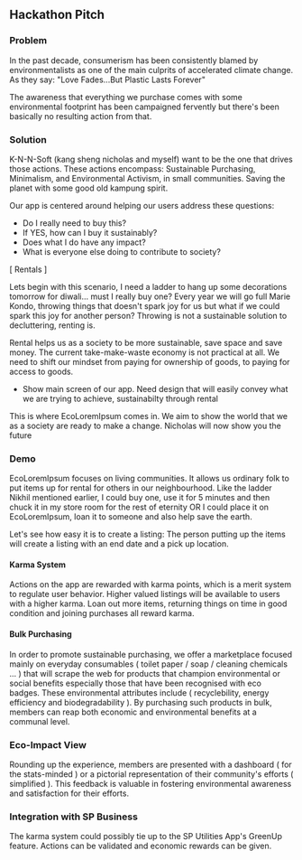 ## Hackathon Pitch 

### Problem

In the past decade, consumerism has been consistently blamed by environmentalists as one of the main culprits of accelerated climate change.
As they say: "Love Fades...But Plastic Lasts Forever"

The awareness that everything we purchase comes with some environmental footprint has been campaigned fervently but there's been basically no resulting action from that.

### Solution

K-N-N-Soft (kang sheng nicholas and myself) want to be the one that drives those actions. These actions encompass: 
Sustainable Purchasing, 
Minimalism, 
and Environmental Activism, 
in small communities. Saving the planet with some good old kampung spirit.

Our app is centered around helping our users address these questions:

- Do I really need to buy this?
- If YES, how can I buy it sustainably?
- Does what I do have any impact?
- What is everyone else doing to contribute to society?

[ Rentals ]

Lets begin with this scenario, I need a ladder to hang up some decorations tomorrow for diwali... must I really buy one? 
Every year we will go full Marie Kondo, throwing things that doesn't spark joy for us but what if we could spark this joy for another person? 
Throwing is not a sustainable solution to decluttering, renting is. 

Rental helps us as a society to be more sustainable, save space and save money. The current take-make-waste economy is not practical at all. 
We need to shift our mindset from paying for ownership of goods, to paying for access to goods.

- Show main screen of our app. Need design that will easily convey what we are trying to achieve, sustainabilty through rental

This is where EcoLoremIpsum comes in. We aim to show the world that we as a society are ready to make a change. Nicholas will now show you the future

### Demo

EcoLoremIpsum focuses on living communities. 
It allows us ordinary folk to put items up for rental for others in our neighbourhood.
Like the ladder Nikhil mentioned earlier, I could buy one, use it for 5 minutes and then chuck it in my store room for the rest of eternity
OR I could place it on EcoLoremIpsum, loan it to someone and also help save the earth.

Let's see how easy it is to create a listing:
The person putting up the items will create a listing with an end date and a pick up location. 

#### Karma System

Actions on the app are rewarded with karma points, which is a merit system to regulate user behavior. 
Higher valued listings will be available to users with a higher karma.
Loan out more items, returning things on time in good condition and joining purchases all reward karma.

#### Bulk Purchasing 

In order to promote sustainable purchasing, we offer a marketplace focused mainly on everyday consumables ( toilet paper / soap / cleaning chemicals ... ) that will scrape the web for products that champion environmental or social benefits especially those that have been recognised with eco badges. These environmental attributes include ( recyclebility, energy efficiency and biodegradability ). By purchasing such products in bulk, members can reap both economic and environmental benefits at a communal level.

### Eco-Impact View

Rounding up the experience, members are presented with a dashboard ( for the stats-minded ) or a pictorial representation of their community's efforts ( simplified ). This feedback is valuable in fostering environmental awareness and satisfaction for their efforts.


### Integration with SP Business

The karma system could possibly tie up to the SP Utilities App's GreenUp feature. Actions can be validated and economic rewards can be given.



